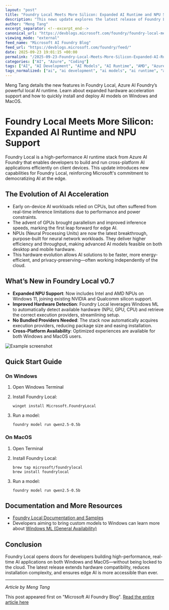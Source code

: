 ```yaml
---
layout: "post"
title: "Foundry Local Meets More Silicon: Expanded AI Runtime and NPU Support"
description: "This news update explores the latest release of Foundry Local—a high-performance, local AI runtime stack built by Azure AI Foundry. Foundry Local now supports more hardware, including Intel and AMD NPUs on Windows 11, as well as continued improvements for NVIDIA and Qualcomm platforms. The article examines the evolution of on-device AI acceleration from CPUs to NPUs, highlights new installation options for Windows and MacOS, and presents practical, step-by-step setup instructions. Developers and engineers can learn how Microsoft's latest advancements bring accessible, accelerated AI to both desktops and mobile devices without heavy reliance on cloud resources."
author: "Meng Tang"
excerpt_separator: <!--excerpt_end-->
canonical_url: "https://devblogs.microsoft.com/foundry/foundry-local-meets-more-silicon/"
viewing_mode: "external"
feed_name: "Microsoft AI Foundry Blog"
feed_url: "https://devblogs.microsoft.com/foundry/feed/"
date: 2025-09-23 19:01:15 +00:00
permalink: "/2025-09-23-Foundry-Local-Meets-More-Silicon-Expanded-AI-Runtime-and-NPU-Support.html"
categories: ["AI", "Azure", "Coding"]
tags: ["AI", "AI Development", "AI Models", "AI Runtime", "AMD", "Azure", "Azure AI Foundry", "Brew", "Coding", "Cross Platform Development", "Developer Tools", "Edge AI", "Foundry Local", "FoundryLocal", "Installation Guide", "Intel", "News", "NPU", "NVIDIA", "On Device AI", "Performance Acceleration", "Qualcomm", "Windows 11", "Windows ML", "Winget"]
tags_normalized: ["ai", "ai development", "ai models", "ai runtime", "amd", "azure", "azure ai foundry", "brew", "coding", "cross platform development", "developer tools", "edge ai", "foundry local", "foundrylocal", "installation guide", "intel", "news", "npu", "nvidia", "on device ai", "performance acceleration", "qualcomm", "windows 11", "windows ml", "winget"]
---
```


Meng Tang details the new features in Foundry Local, Azure AI Foundry’s powerful local AI runtime. Learn about expanded hardware acceleration support and how to quickly install and deploy AI models on Windows and MacOS.<!--excerpt_end-->

# Foundry Local Meets More Silicon: Expanded AI Runtime and NPU Support

Foundry Local is a high-performance AI runtime stack from Azure AI Foundry that enables developers to build and run cross-platform AI applications efficiently on client devices. This update introduces new capabilities for Foundry Local, reinforcing Microsoft's commitment to democratizing AI at the edge.

## The Evolution of AI Acceleration

- Early on-device AI workloads relied on CPUs, but often suffered from real-time inference limitations due to performance and power constraints.
- The advent of GPUs brought parallelism and improved inference speeds, marking the first leap forward for edge AI.
- NPUs (Neural Processing Units) are now the latest breakthrough, purpose-built for neural network workloads. They deliver higher efficiency and throughput, making advanced AI models feasible on both desktop and mobile hardware.
- This hardware evolution allows AI solutions to be faster, more energy-efficient, and privacy-preserving—often working independently of the cloud.

## What’s New in Foundry Local v0.7

- **Expanded NPU Support**: Now includes Intel and AMD NPUs on Windows 11, joining existing NVIDIA and Qualcomm silicon support.
- **Improved Hardware Detection**: Foundry Local leverages Windows ML to automatically detect available hardware (NPU, GPU, CPU) and retrieve the correct execution providers, streamlining setup.
- **No Bundled Providers Needed**: The stack now automatically acquires execution providers, reducing package size and easing installation.
- **Cross-Platform Availability**: Optimized experiences are available for both Windows and MacOS users.

![Example screenshot](https://devblogs.microsoft.com/foundry/wp-content/uploads/sites/89/2025/09/FL_dev_blog_refresh.png)

## Quick Start Guide

### On Windows

1. Open Windows Terminal
2. Install Foundry Local:

   ```shell
   winget install Microsoft.FoundryLocal
   ```

3. Run a model:

   ```shell
   foundry model run qwen2.5-0.5b
   ```

### On MacOS

1. Open Terminal
2. Install Foundry Local:

   ```shell
   brew tap microsoft/foundrylocal
   brew install foundrylocal
   ```

3. Run a model:

   ```shell
   foundry model run qwen2.5-0.5b
   ```

## Documentation and More Resources

- [Foundry Local Documentation and Samples](http://aka.ms/foundry-local-docs)
- Developers aiming to bring custom models to Windows can learn more about [Windows ML (General Availability)](https://blogs.windows.com/windowsdeveloper/?p=57575)

## Conclusion

Foundry Local opens doors for developers building high-performance, real-time AI applications on both Windows and MacOS—without being locked to the cloud. The latest release extends hardware compatibility, reduces installation complexity, and ensures edge AI is more accessible than ever.

---

*Article by Meng Tang*

This post appeared first on "Microsoft AI Foundry Blog". [Read the entire article here](https://devblogs.microsoft.com/foundry/foundry-local-meets-more-silicon/)
